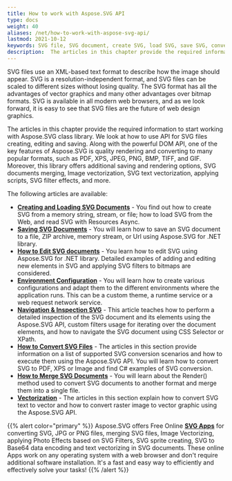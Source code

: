 ```yaml
---
title: Нow to work with Aspose.SVG API
type: docs
weight: 40
aliases: /net/how-to-work-with-aspose-svg-api/
lastmod: 2021-10-12
keywords: SVG file, SVG document, create SVG, load SVG, save SVG, convert svg, merge svg, svg filter, svg text
description:  The articles in this chapter provide the required information to start working with Aspose.SVG class library. We look at how the DOM represents an SVG document in memory and how to use API for SVG files creating, editing, saving, converting, and merging. The articles provide various C# examples (code snippets) of creating, loading, saving, editing, converting and merging SVG files using Aspose.SVG for .NET API. 
---
```


SVG files use an XML-based text format to describe how the image should appear. SVG is a resolution-independent format, and SVG files can be scaled to different sizes without losing quality. The SVG format has all the advantages of vector graphics and many other advantages over bitmap formats. SVG is available in all modern web browsers,  and as we look forward, it is easy to see that SVG files are the future of web design graphics.

The articles in this chapter provide the required information to start working with Aspose.SVG class library. We look at how to use API for SVG files creating, editing and saving. Along with the powerful DOM API, one of the key features of Aspose.SVG is quality rendering and converting to many popular formats, such as PDF, XPS, JPEG, PNG, BMP, TIFF, and GIF. Moreover, this library offers additional saving and rendering options, SVG documents merging, Image vectorization, SVG text vectorization, applying scripts, SVG filter effects, and more.

The following articles are available:

- [**Creating and Loading SVG Documents**](/svg/net/how-to-work-with-aspose-svg-api/creating-loading-documents/) - You find out how to create SVG from a memory string,  stream, or file; how to load SVG from the Web, and read SVG with Resources Async.
- [**Saving SVG Documents**](/svg/net/how-to-work-with-aspose-svg-api/saving-svg-documents/) - You will learn how to save an SVG document to a file, ZIP archive, memory stream, or Url using Aspose.SVG for .NET library.
- [**How to Edit SVG documents**](/svg/net/how-to-work-with-aspose-svg-api/how-to-edit-svg-documents/) - You learn how to edit SVG using Aspose.SVG for .NET library. Detailed examples of adding and editing new elements in SVG and applying SVG filters to bitmaps are considered.
- [**Environment Configuration**](/svg/net/how-to-work-with-aspose-svg-api/environment-configuration/) - You will learn how to create various configurations and adapt them to the different environments where the application runs. This can be a custom theme, a runtime service or a web request network service.
- [**Navigation & Inspection SVG**](/svg/net/how-to-work-with-aspose-svg-api/navigation-inspection/) - This article teaches how to perform a detailed inspection of the SVG document and its elements using the Aspose.SVG API, custom filters usage for iterating over the document elements, and how to navigate the SVG document using CSS Selector or XPath.
- [**How to Convert SVG Files**](/svg/net/how-to-work-with-aspose-svg-api/converting/) - The articles in this section provide information on a list of supported SVG conversion scenarios and how to execute them using the Aspose.SVG API. You will learn how to convert SVG to PDF, XPS or Image and find C# examples of SVG conversion.
- [**How to Merge SVG Documents**](/svg/net/how-to-work-with-aspose-svg-api/how-to-merge-svg-files/) - You will learn about the Render() method used to convert SVG documents to another format and merge them into a single file.
- [**Vectorization**](/svg/net/how-to-work-with-aspose-svg-api/vectorization/) - The articles in this section explain how to convert SVG text to vector and how to convert raster image to vector graphic using the Aspose.SVG API.



{{% alert color="primary" %}}
Aspose.SVG offers Free Online [**SVG Apps**](https://products.aspose.app/svg/en/apps) for converting SVG, JPG or PNG files, merging SVG files, Image Vectorizing, applying Photo Effects based on SVG Filters, SVG sprite creating, SVG to Base64 data encoding and text vectorizing in SVG documents. These online Apps work on any operating system with a web browser and don't require additional software installation. It's a fast and easy way to efficiently and effectively solve your tasks!
{{% /alert %}} 

